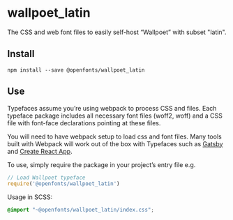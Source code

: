 
# wallpoet_latin

The CSS and web font files to easily self-host “Wallpoet” with subset "latin".

## Install

`npm install --save @openfonts/wallpoet_latin`

## Use

Typefaces assume you’re using webpack to process CSS and files. Each typeface
package includes all necessary font files (woff2, woff) and a CSS file with
font-face declarations pointing at these files.

You will need to have webpack setup to load css and font files. Many tools built
with Webpack will work out of the box with Typefaces such as [Gatsby](https://github.com/gatsbyjs/gatsby)
and [Create React App](https://github.com/facebookincubator/create-react-app).

To use, simply require the package in your project’s entry file e.g.

```javascript
// Load Wallpoet typeface
require('@openfonts/wallpoet_latin')
```

Usage in SCSS:
```scss
@import "~@openfonts/wallpoet_latin/index.css";
```

